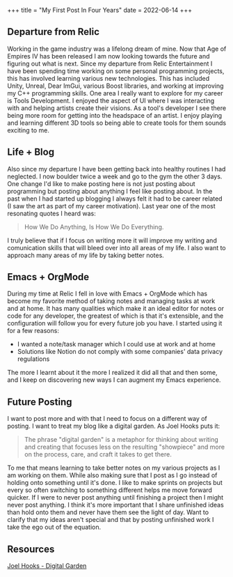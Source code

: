 +++
title = "My First Post In Four Years"
date = 2022-06-14
+++

## Departure from Relic

Working in the game industry was a lifelong dream of mine. Now that Age of Empires IV has been released I am now looking towards the future and figuring out what is next. Since my departure from Relic Entertainment I have been spending time working on some personal programming projects, this has involved learning various new technologies. This has included Unity, Unreal, Dear ImGui, various Boost libraries, and working at improving my C++ programming skills. One area I really want to explore for my career is Tools Development. I enjoyed the aspect of UI where I was interacting with and helping artists create their visions. As a tool's developer I see there being more room for getting into the headspace of an artist. I enjoy playing and learning different 3D tools so being able to create tools for them sounds exciting to me.

## Life + Blog

Also since my departure I have been getting back into healthy routines I had neglected. I now boulder twice a week and go to the gym the other 3 days. One change I'd like to make posting here is not just posting about programming but posting about anything I feel like posting about. In the past when I had started up blogging I always felt it had to be career related (I saw the art as part of my career motivation). Last year one of the most resonating quotes I heard was:

> How We Do Anything, Is How We Do Everything. 

I truly believe that if I focus on writing more it will improve my writing and comunication skills that will bleed over into all areas of my life. I also want to approach many areas of my life by taking better notes. 

## Emacs + OrgMode

During my time at Relic I fell in love with Emacs + OrgMode which has become my favorite method of taking notes and managing tasks at work and at home. It has many qualities which make it an ideal editor for notes or code for any developer, the greatest of which is that it's extensible, and the configuration will follow you for every future job you have. I started using it for a few reasons:

* I wanted a note/task manager which I could use at work and at home
* Solutions like Notion do not comply with some companies' data privacy regulations

The more I learnt about it the more I realized it did all that and then some, and I keep on discovering new ways I can augment my Emacs experience.

## Future Posting

I want to post more and with that I need to focus on a different way of posting. I want to treat my blog like a digital garden. As Joel Hooks puts it:

> The phrase "digital garden" is a metaphor for thinking about writing and creating that focuses less on the resulting "showpiece" and more on the process, care, and craft it takes to get there.

To me that means learning to take better notes on my various projects as I am working on them. While also making sure that I post as I go instead of holding onto something until it's done. I like to make sprints on projects but every so often switching to something different helps me move forward quicker. If I were to never post anything until finishing a project then I might never post anything. I think it's more important that I share unfinished ideas than hold onto them and never have them see the light of day. Want to clarify that my ideas aren't special and that by posting unfinished work I take the ego out of the equation.

## Resources

[Joel Hooks - Digital Garden](https://joelhooks.com/digital-garden)

